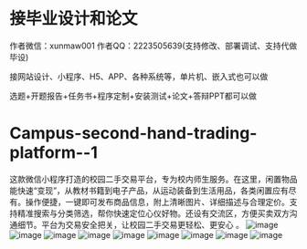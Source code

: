 # 接毕业设计和论文
作者微信：xunmaw001  作者QQ：2223505639(支持修改、部署调试、支持代做毕设)

接网站设计、小程序、H5、APP、各种系统等，单片机、嵌入式也可以做

选题+开题报告+任务书+程序定制+安装测试+论文+答辩PPT都可以做
# Campus-second-hand-trading-platform--1
这款微信小程序打造的校园二手交易平台，专为校内师生服务。在这里，闲置物品能快速“变现”，从教材书籍到电子产品，从运动装备到生活用品，各类闲置应有尽有。操作便捷，一键即可发布商品信息，附上清晰图片、详细描述与合理定价。支持精准搜索与分类筛选，帮你快速定位心仪好物。还设有交流区，方便买卖双方沟通细节。平台为交易安全把关，让校园二手交易更轻松、更安心 。 
![image](https://github.com/user-attachments/assets/70bc5cf0-f877-4aad-ba35-a3a75434dcba)
![image](https://github.com/user-attachments/assets/0bb9150e-25f6-4711-b746-2ba04e546736)
![image](https://github.com/user-attachments/assets/6f5ae0ea-9325-49c6-b8bb-fb969300d732)
![image](https://github.com/user-attachments/assets/a48fd2ad-5795-416f-ae6d-dc9bcba23543)
![image](https://github.com/user-attachments/assets/882eb02b-56b1-44d4-9c68-7fd8e6b4e0ea)
![image](https://github.com/user-attachments/assets/7cfb5996-a114-4d2e-bda7-3e4fda211188)
![image](https://github.com/user-attachments/assets/92e5757a-9cb3-4c01-9823-58b33e7d56b9)
![image](https://github.com/user-attachments/assets/3d19c6a8-08d2-4602-b7e5-f8c855d4df92)
![image](https://github.com/user-attachments/assets/6159d76a-38ab-4001-8cf0-eb8e2b4f8dcd)
